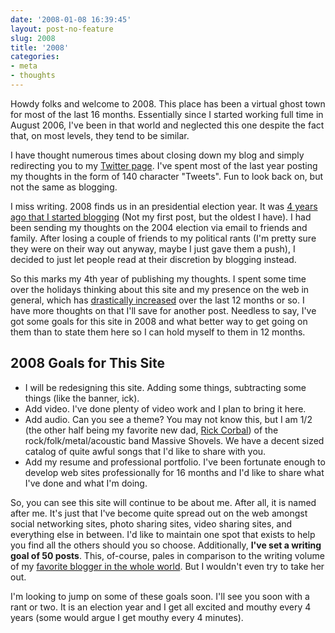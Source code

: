 ```yaml
---
date: '2008-01-08 16:39:45'
layout: post-no-feature
slug: 2008
title: '2008'
categories:
- meta
- thoughts
---
```


Howdy folks and welcome to 2008. This place has been a virtual ghost town for most of the last 16 months. Essentially since I started working full time in August 2006, I've been in that world and neglected this one despite the fact that, on most levels, they tend to be similar.

I have thought numerous times about closing down my blog and simply redirecting you to my [Twitter page](http://twitter.com/robknight). I've spent most of the last year posting my thoughts in the form of 140 character "Tweets". Fun to look back on, but not the same as blogging.

I miss writing. 2008 finds us in an presidential election year. It was [4 years ago that I started blogging](http://robknight.net/2004/09/23/in-the-hands-of-the-enemy/) (Not my first post, but the oldest I have). I had been sending my thoughts on the 2004 election via email to friends and family. After losing a couple of friends to my political rants (I'm pretty sure they were on their way out anyway, maybe I just gave them a push), I decided to just let people read at their discretion by blogging instead.

So this marks my 4th year of publishing my thoughts. I spent some time over the holidays thinking about this site and my presence on the web in general, which has [drastically increased](http://claimid.com/robknight) over the last 12 months or so. I have more thoughts on that I'll save for another post. Needless to say, I've got some goals for this site in 2008 and what better way to get going on them than to state them here so I can hold myself to them in 12 months.

## 2008 Goals for This Site

- I will be redesigning this site. Adding some things, subtracting some things (like the banner, ick).  
- Add video. I've done plenty of video work and I plan to bring it here.
- Add audio. Can you see a theme? You may not know this, but I am 1/2 (the other half being my favorite new dad, [Rick Corbal](http://corbalfamily.com)) of the rock/folk/metal/acoustic band Massive Shovels. We have a decent sized catalog of quite awful songs that I'd like to share with you.
- Add my resume and professional portfolio. I've been fortunate enough to develop web sites professionally for 16 months and I'd like to share what I've done and what I'm doing.

So, you can see this site will continue to be about me. After all, it is named after me. It's just that I've become quite spread out on the web amongst social networking sites, photo sharing sites, video sharing sites, and everything else in between. I'd like to maintain one spot that exists to help you find all the others should you so choose. Additionally, **I've set a writing goal of 50 posts**. This, of-course, pales in comparison to the writing volume of my [favorite blogger in the whole world](http://kaleandwine.livejournal.com). But I wouldn't even try to take her out.

I'm looking to jump on some of these goals soon. I'll see you soon with a rant or two. It is an election year and I get all excited and mouthy every 4 years (some would argue I get mouthy every 4 minutes).